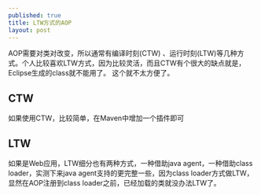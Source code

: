```yaml
---
published: true
title: LTW方式的AOP
layout: post
---
```

AOP需要对类对改变，所以通常有编译时刻(CTW) 、运行时刻(LTW)等几种方式。个人比较喜欢LTW方式，因为比较灵活，而且CTW有个很大的缺点就是，Eclipse生成的class就不能用了。 这个就不太方便了。

## CTW
如果使用CTW，比较简单，在Maven中增加一个插件即可

## LTW
如果是Web应用，LTW细分也有两种方式，一种借助java agent，一种借助class loader，实测下来java agent支持的更完整一些，因为class loader方式做LTW，显然在AOP注册到class loader之前，已经加载的类就没办法LTW了。

